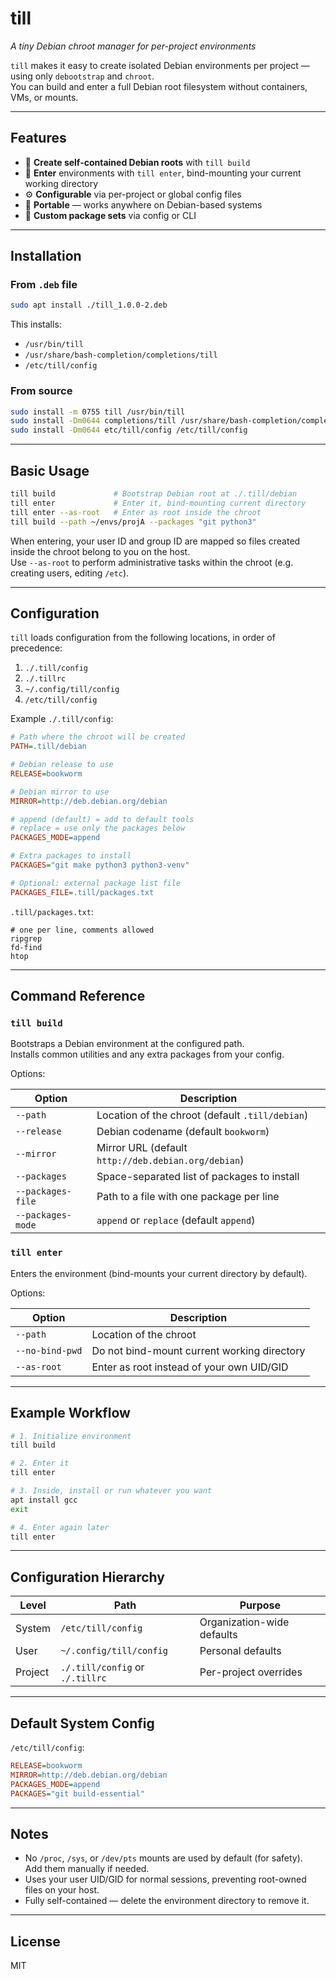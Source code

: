 # till
*A tiny Debian chroot manager for per-project environments*

`till` makes it easy to create isolated Debian environments per project — using only `debootstrap` and `chroot`.  
You can build and enter a full Debian root filesystem without containers, VMs, or mounts.

---

## Features

- 🧱 **Create self-contained Debian roots** with `till build`
- 🔗 **Enter** environments with `till enter`, bind-mounting your current working directory
- ⚙️ **Configurable** via per-project or global config files
- 💼 **Portable** — works anywhere on Debian-based systems
- 🧩 **Custom package sets** via config or CLI

---

## Installation

### From `.deb` file

```bash
sudo apt install ./till_1.0.0-2.deb
```

This installs:

- `/usr/bin/till`
- `/usr/share/bash-completion/completions/till`
- `/etc/till/config`

### From source

```bash
sudo install -m 0755 till /usr/bin/till
sudo install -Dm0644 completions/till /usr/share/bash-completion/completions/till
sudo install -Dm0644 etc/till/config /etc/till/config
```

---

## Basic Usage

```bash
till build             # Bootstrap Debian root at ./.till/debian
till enter             # Enter it, bind-mounting current directory
till enter --as-root   # Enter as root inside the chroot
till build --path ~/envs/projA --packages "git python3"
```

When entering, your user ID and group ID are mapped so files created inside the chroot belong to you on the host.  
Use `--as-root` to perform administrative tasks within the chroot (e.g. creating users, editing `/etc`).

---

## Configuration

`till` loads configuration from the following locations, in order of precedence:

1. `./.till/config`  
2. `./.tillrc`  
3. `~/.config/till/config`  
4. `/etc/till/config`

Example `./.till/config`:

```ini
# Path where the chroot will be created
PATH=.till/debian

# Debian release to use
RELEASE=bookworm

# Debian mirror to use
MIRROR=http://deb.debian.org/debian

# append (default) = add to default tools
# replace = use only the packages below
PACKAGES_MODE=append

# Extra packages to install
PACKAGES="git make python3 python3-venv"

# Optional: external package list file
PACKAGES_FILE=.till/packages.txt
```

`.till/packages.txt`:

```
# one per line, comments allowed
ripgrep
fd-find
htop
```

---

## Command Reference

### `till build`

Bootstraps a Debian environment at the configured path.  
Installs common utilities and any extra packages from your config.

Options:

| Option | Description |
|---------|-------------|
| `--path` | Location of the chroot (default `.till/debian`) |
| `--release` | Debian codename (default `bookworm`) |
| `--mirror` | Mirror URL (default `http://deb.debian.org/debian`) |
| `--packages` | Space-separated list of packages to install |
| `--packages-file` | Path to a file with one package per line |
| `--packages-mode` | `append` or `replace` (default `append`) |

### `till enter`

Enters the environment (bind-mounts your current directory by default).

Options:

| Option | Description |
|---------|-------------|
| `--path` | Location of the chroot |
| `--no-bind-pwd` | Do not bind-mount current working directory |
| `--as-root` | Enter as root instead of your own UID/GID |

---

## Example Workflow

```bash
# 1. Initialize environment
till build

# 2. Enter it
till enter

# 3. Inside, install or run whatever you want
apt install gcc
exit

# 4. Enter again later
till enter
```

---

## Configuration Hierarchy

| Level | Path | Purpose |
|--------|------|----------|
| System | `/etc/till/config` | Organization-wide defaults |
| User | `~/.config/till/config` | Personal defaults |
| Project | `./.till/config` or `./.tillrc` | Per-project overrides |

---

## Default System Config

`/etc/till/config`:

```ini
RELEASE=bookworm
MIRROR=http://deb.debian.org/debian
PACKAGES_MODE=append
PACKAGES="git build-essential"
```

---

## Notes

- No `/proc`, `/sys`, or `/dev/pts` mounts are used by default (for safety).  
  Add them manually if needed.
- Uses your user UID/GID for normal sessions, preventing root-owned files on your host.
- Fully self-contained — delete the environment directory to remove it.

---

## License

MIT


